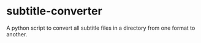 # subtitle-converter
A python script to convert all subtitle files in a directory from one format to another.
